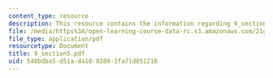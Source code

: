 ```yaml
---
content_type: resource
description: This resource contains the information regarding 9_section5.
file: /media/https%3A/open-learning-course-data-rc.s3.amazonaws.com/21g-103-chinese-iii-regular-fall-2005/548bdba5d51ada1092891fa71d051216_MIT21G_103F05_9_5.pdf
file_type: application/pdf
resourcetype: Document
title: 9_section5.pdf
uid: 548bdba5-d51a-da10-9289-1fa71d051216
---
```


